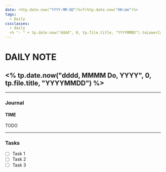 ```yaml
---
date: <%tp.date.now("YYYY-MM-DD")%>T<%tp.date.now("HH:mm")%>
tags:
  - Daily
cssclasses:
  - daily
  <% "- " + tp.date.now("dddd", 0, tp.file.title, "YYYYMMDD").toLowerCase() %>
---
```

# DAILY NOTE

## <% tp.date.now("dddd, MMMM Do, YYYY", 0, tp.file.title, "YYYYMMDD") %>
***
### Journal

#### TIME

TODO

***
### Tasks

- [ ] Task 1
- [ ] Task 2
- [ ] Task 3